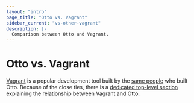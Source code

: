 ```yaml
---
layout: "intro"
page_title: "Otto vs. Vagrant"
sidebar_current: "vs-other-vagrant"
description: |-
  Comparison between Otto and Vagrant.
---
```


# Otto vs. Vagrant

[Vagrant](https://www.vagrantup.com) is a popular development
tool built by the [same people](/community.html) who built Otto.
Because of the close ties, there is a
[dedicated top-level section](/intro/vagrant-successor.html)
explaining the relationship between Vagrant and Otto.
